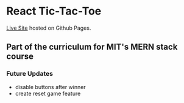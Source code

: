 # React Tic-Tac-Toe
[Live Site](https://emday4prez.github.io/tic-tac-toe/) hosted on Github Pages.
## Part of the curriculum for MIT's MERN stack course

### Future Updates
* disable buttons after winner
* create reset game feature